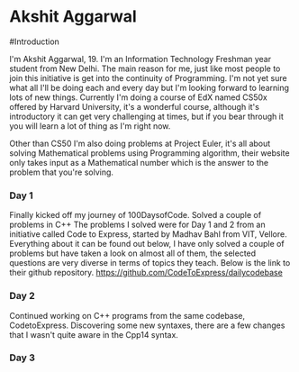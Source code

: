 # Akshit Aggarwal

#Introduction

I'm Akshit Aggarwal, 19. I'm an Information Technology Freshman year student from New Delhi. The main reason for me, just like most people to join this initiative is get into the continuity of Programming. I'm not yet sure what all I'll be doing each and every day but I'm looking forward to learning lots of new things. Currently I'm doing a course of EdX named CS50x offered by Harvard University, it's a wonderful course, although it's introductory it can get very challenging at times, but if you bear through it you will learn a lot of thing as I'm right now. 

Other than CS50 I'm also doing problems at Project Euler, it's all about solving Mathematical problems using Programming algorithm, their website only takes input as a Mathematical number which is the answer to the problem that you're solving. 

### Day 1

Finally kicked off my journey of 100DaysofCode. Solved a couple of problems in C++
The problems I solved were for Day 1 and 2 from an initiative called Code to Express, started by Madhav Bahl from VIT, Vellore. 
Everything about it can be found out below, I have only solved a couple of problems but have taken a look on almost all of them, the selected questions are very diverse in terms of topics they teach. Below is the link to their github repository.
https://github.com/CodeToExpress/dailycodebase

### Day 2

Continued working on C++ programs from the same codebase, CodetoExpress. Discovering some new syntaxes, there are a few changes that I wasn't quite aware in the Cpp14 syntax. 

### Day 3

